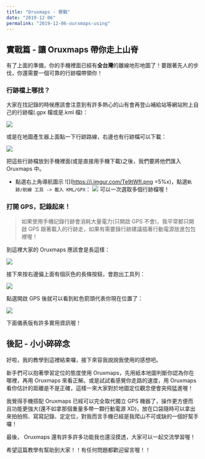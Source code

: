 ```yaml
---
title: "Oruxmaps - 實戰"
date: "2019-12-06"
permalink: "2019-12-06-ourxmaps-using"
---
```


## 實戰篇 - 讓 Oruxmaps 帶你走上山脊

有了上面的準備，你的手機裡面已經有**全台灣**的離線地形地圖了！要跟著先人的步伐，你還需要一個可靠的行跡檔帶領你！

### 行跡檔上哪找？

大家在找記錄的時候應該會注意到有許多熱心的山有會再登山補給站等網站附上自己的行跡檔(.gpx 檔或是.kml 檔)：

![](https://i.imgur.com/U5AfCk8.png)

或是在地圖產生器上面點一下行跡路線，右邊也有行跡檔可以下載：

![](https://i.imgur.com/aZ5tWal.jpg)

把這些行跡檔放到手機裡面(或是直接用手機下載)之後，我們要將他們匯入 Oruxmaps 中。

- 點選右上角導航圖示 ![](https://i.imgur.com/Te9tWfI.png =5%x)，點選`軌跡/航線 工具 -> 載入 KML/GPX`：
  ![](https://i.imgur.com/yPWglKc.png)
  可以一次選取多個行跡檔喔！

### 打開 GPS，記錄起來！

> 如果使用手機記錄行跡會消耗大量電力(只開啟 GPS 不會)，我平常都只開啟 GPS 跟著載入的行跡走，如果有需要錄行跡建議插著行動電源放進包包裡喔！

到這裡大家的 Oruxmaps 應該會是長這樣：

![](https://i.imgur.com/KzapUE8.jpg)

接下來按右邊偏上面有個灰色的長條按鈕，會跑出工具列：

![](https://i.imgur.com/H45W3PZ.jpg)

點選開啟 GPS 後就可以看到紅色箭頭代表你現在位置了：

![](https://i.imgur.com/JfcslFS.jpg)

下面儀表版有許多實用資訊喔！

## 後記 - 小小碎碎念

好啦，我的教學到這裡結束囉，接下來容我說說我使用的感想吧。

新手們可以抱著學習定位的態度使用 Oruxmaps，先用紙本地圖判斷你認為你在哪裡，再用 Oruxmaps 來看正解。或是試試看感覺你走路的速度，用 Oruxmaps 看你估計的距離是不是正確，這樣一來大家對於地圖定位觀念便會突飛猛進喔！

我覺得手機搭配 Oruxmaps 已經可以完全取代獨立 GPS 機器了，操作更方便而且功能更強大(還不如拿那個重量多帶一顆行動電源 XD)，放在口袋隨時可以拿出來拍拍照、寫寫記錄、定定位，對我而言手機已經是我爬山不可或缺的一個好幫手囉！

最後， Oruxmaps 還有許多許多功能我也還沒摸透，大家可以一起交流學習喔！

希望這篇教學有幫助到大家！！有任何問題都歡迎留言喔！！
